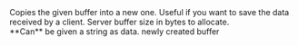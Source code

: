 <function name="CreateWriteBuffer" parent="bitbuf" type="libraryfunc">
	<description>
		Copies the given buffer into a new one.  
		Useful if you want to save the data received by a client. 
	</description>
	<realm>Server</realm>
	<args>
		<arg name="size" type="number">
			buffer size in bytes to allocate.<br>
			**Can** be given a string as data.
		</arg>
	</args>
	<rets>
		<ret name="buffer" type="bf_write">newly created buffer</ret>
	</rets>
</function>